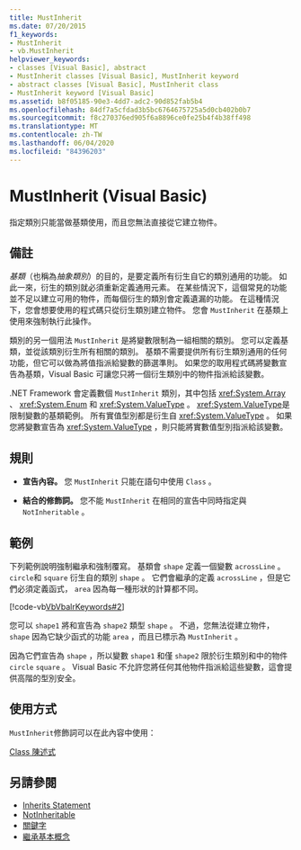 ```yaml
---
title: MustInherit
ms.date: 07/20/2015
f1_keywords:
- MustInherit
- vb.MustInherit
helpviewer_keywords:
- classes [Visual Basic], abstract
- MustInherit classes [Visual Basic], MustInherit keyword
- abstract classes [Visual Basic], MustInherit class
- MustInherit keyword [Visual Basic]
ms.assetid: b8f05185-90e3-4dd7-adc2-90d852fab5b4
ms.openlocfilehash: 84df7a5cfdad3b5bc6764675725a5d0cb402b0b7
ms.sourcegitcommit: f8c270376ed905f6a8896ce0fe25b4f4b38ff498
ms.translationtype: MT
ms.contentlocale: zh-TW
ms.lasthandoff: 06/04/2020
ms.locfileid: "84396203"
---
```

# <a name="mustinherit-visual-basic"></a>MustInherit (Visual Basic)
指定類別只能當做基類使用，而且您無法直接從它建立物件。  
  
## <a name="remarks"></a>備註  
 *基類*（也稱為*抽象類別*）的目的，是要定義所有衍生自它的類別通用的功能。 如此一來，衍生的類別就必須重新定義通用元素。 在某些情況下，這個常見的功能並不足以建立可用的物件，而每個衍生的類別會定義遺漏的功能。 在這種情況下，您會想要使用的程式碼只從衍生類別建立物件。 您會 `MustInherit` 在基類上使用來強制執行此操作。  
  
 類別的另一個用法 `MustInherit` 是將變數限制為一組相關的類別。 您可以定義基類，並從該類別衍生所有相關的類別。 基類不需要提供所有衍生類別通用的任何功能，但它可以做為將值指派給變數的篩選準則。 如果您的取用程式碼將變數宣告為基類，Visual Basic 可讓您只將一個衍生類別中的物件指派給該變數。  
  
 .NET Framework 會定義數個 `MustInherit` 類別，其中包括 <xref:System.Array> 、 <xref:System.Enum> 和 <xref:System.ValueType> 。 <xref:System.ValueType>是限制變數的基類範例。 所有實值型別都是衍生自 <xref:System.ValueType> 。 如果您將變數宣告為 <xref:System.ValueType> ，則只能將實數值型別指派給該變數。  
  
## <a name="rules"></a>規則  
  
- **宣告內容。** 您 `MustInherit` 只能在語句中使用 `Class` 。  
  
- **結合的修飾詞。** 您不能 `MustInherit` 在相同的宣告中同時指定與 `NotInheritable` 。  
  
## <a name="example"></a>範例  
 下列範例說明強制繼承和強制覆寫。 基類會 `shape` 定義一個變數 `acrossLine` 。 `circle`和 `square` 衍生自的類別 `shape` 。 它們會繼承的定義 `acrossLine` ，但是它們必須定義函式， `area` 因為每一種形狀的計算都不同。  
  
 [!code-vb[VbVbalrKeywords#2](~/samples/snippets/visualbasic/VS_Snippets_VBCSharp/VbVbalrKeywords/VB/Class1.vb#2)]  
  
 您可以 `shape1` 將和宣告為 `shape2` 類型 `shape` 。 不過，您無法從建立物件， `shape` 因為它缺少函式的功能 `area` ，而且已標示為 `MustInherit` 。  
  
 因為它們宣告為 `shape` ，所以變數 `shape1` 和僅 `shape2` 限於衍生類別和中的物件 `circle` `square` 。 Visual Basic 不允許您將任何其他物件指派給這些變數，這會提供高階的型別安全。  
  
## <a name="usage"></a>使用方式  
 `MustInherit`修飾詞可以在此內容中使用：  
  
 [Class 陳述式](../statements/class-statement.md)  
  
## <a name="see-also"></a>另請參閱

- [Inherits Statement](../statements/inherits-statement.md)
- [NotInheritable](notinheritable.md)
- [關鍵字](../keywords/index.md)
- [繼承基本概念](../../programming-guide/language-features/objects-and-classes/inheritance-basics.md)
